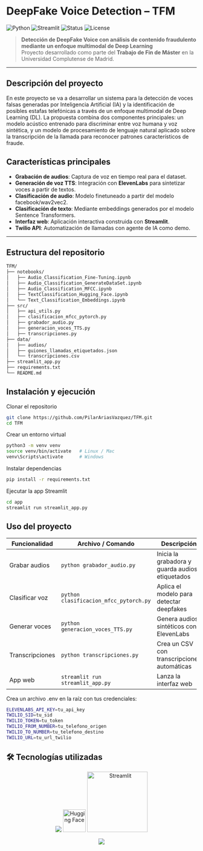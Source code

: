 # DeepFake Voice Detection – TFM

![Python](https://img.shields.io/badge/Python-3.11-blue?logo=python)
![Streamlit](https://img.shields.io/badge/Streamlit-App-red?logo=streamlit)
![Status](https://img.shields.io/badge/Status-En%20Desarrollo-yellow)
![License](https://img.shields.io/badge/License-MIT-green)

> **Detección de DeepFake Voice con análisis de contenido fraudulento mediante un enfoque multimodal de Deep Learning**  
> Proyecto desarrollado como parte del **Trabajo de Fin de Máster** en la Universidad Complutense de Madrid.

---

## Descripción del proyecto

En este proyecto se va a desarrollar un sistema para la detección de voces falsas generadas por Inteligencia Artificial (IA) y la identificación de posibles estafas telefónicas a través de un enfoque multimodal de Deep Learning (DL). La propuesta combina dos componentes principales: un modelo acústico entrenado para discriminar entre voz humana y voz sintética, y un modelo de procesamiento de lenguaje natural aplicado sobre la transcripción de la llamada para reconocer patrones característicos de fraude. 

## Características principales

- **Grabación de audios**: Captura de voz en tiempo real para el dataset.
- **Generación de voz TTS**: Integración con **ElevenLabs** para sintetizar voces a partir de textos.
- **Clasificación de audio**: Modelo finetuneado a partir del modelo facebook/wav2vec2.
- **Clasificación de texto**: Mediante embeddings generados por el modelo Sentence Transformers.
- **Interfaz web**: Aplicación interactiva construida con **Streamlit**.
- **Twilio API**: Automatización de llamadas con agente de IA como demo.

---

## Estructura del repositorio

```bash
TFM/
├── notebooks/
│   ├── Audio_Classification_Fine-Tuning.ipynb
│   ├── Audio_Classification_GenerateDataSet.ipynb
│   ├── Audio_Classification_MFCC.ipynb
│   ├── TextClassification_Hugging_Face.ipynb
│   └── Text_Classification_Embeddings.ipynb
├── src/
│   ├── api_utils.py
│   ├── clasificacion_mfcc_pytorch.py
│   ├── grabador_audio.py
│   ├── generacion_voces_TTS.py
│   ├── transcripciones.py
├── data/
│   ├── audios/
│   ├── guiones_llamadas_etiquetados.json
│   └── transcripciones.csv
├── streamlit_app.py
├── requirements.txt
└── README.md
```

## Instalación y ejecución
Clonar el repositorio

```bash
git clone https://github.com/PilarAriasVazquez/TFM.git
cd TFM
```

Crear un entorno virtual

```bash
python3 -m venv venv
source venv/bin/activate   # Linux / Mac
venv\Scripts\activate      # Windows
```

Instalar dependencias
```bash
pip install -r requirements.txt
```

Ejecutar la app Streamlit
```bash
cd app
streamlit run streamlit_app.py
```

## Uso del proyecto

| Funcionalidad      | Archivo / Comando                      | Descripción                                     |
| ------------------ | -------------------------------------- | ----------------------------------------------- |
| Grabar audios   | `python grabador_audio.py`             | Inicia la grabadora y guarda audios etiquetados |
| Clasificar voz  | `python clasificacion_mfcc_pytorch.py` | Aplica el modelo para detectar deepfakes        |
| Generar voces   | `python generacion_voces_TTS.py`       | Genera audios sintéticos con ElevenLabs         |
| Transcripciones | `python transcripciones.py`            | Crea un CSV con transcripciones automáticas     |
| App web         | `streamlit run streamlit_app.py`       | Lanza la interfaz web                           |


Crea un archivo .env en la raíz con tus credenciales:
```bash
ELEVENLABS_API_KEY=tu_api_key
TWILIO_SID=tu_sid
TWILIO_TOKEN=tu_token
TWILIO_FROM_NUMBER=tu_telefono_origen
TWILIO_TO_NUMBER=tu_telefono_destino
TWILIO_URL=tu_url_twilio
```


## 🛠️ Tecnologías utilizadas
<p align="center"> <img src="https://skillicons.dev/icons?i=python,pytorch,github" /> 
<img src="https://huggingface.co/front/assets/huggingface_logo.svg" alt="Hugging Face" width="60" />
<img src="https://streamlit.io/images/brand/streamlit-logo-primary-colormark-darktext.png" alt="Streamlit" width="160"/> 
</p>

<p align="center"> <img src="https://capsule-render.vercel.app/api?type=waving&color=0:ff6f61,100:6a5acd&height=150&section=footer"/> </p>
